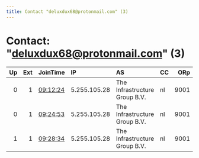 ```yaml
---
title: Contact "deluxdux68@protonmail.com" (3)
---
```


# Contact: "deluxdux68@protonmail.com" (3)

|   Up |   Ext | JoinTime                                                                                              | IP           | AS                            | CC   |   ORp |   Dirp | OS    | Version   | Nickname     |   eFamMembers |
|-----:|------:|:------------------------------------------------------------------------------------------------------|:-------------|:------------------------------|:-----|------:|-------:|:------|:----------|:-------------|--------------:|
|    0 |     1 | [09:12:24](https://nusenu.github.io/OrNetStats/w/relay/400DD777A6D314D2FC607B5D059DB553846435AC.html) | 5.255.105.28 | The Infrastructure Group B.V. | nl   |  9001 |      0 | Linux | 0.4.7.13  | ShinyAvocado |             1 |
|    0 |     1 | [09:24:53](https://nusenu.github.io/OrNetStats/w/relay/772970996D7A25C64B7F3F2C6A6677184610A8EE.html) | 5.255.105.28 | The Infrastructure Group B.V. | nl   |  9001 |      0 | Linux | 0.4.7.13  | ShinyAvocado |             1 |
|    1 |     1 | [09:28:34](https://nusenu.github.io/OrNetStats/w/relay/C09135BB4C5633AC2280393C5915CEE3B4333C99.html) | 5.255.105.28 | The Infrastructure Group B.V. | nl   |  9001 |      0 | Linux | 0.4.7.13  | ShinyAvocado |             1 |
